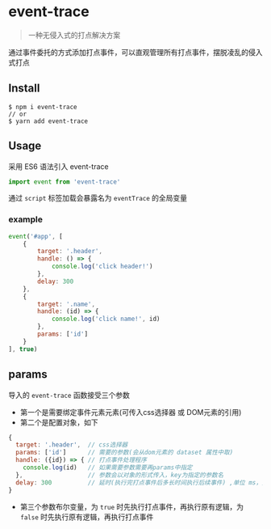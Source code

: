 # event-trace

> 一种无侵入式的打点解决方案

通过事件委托的方式添加打点事件，可以直观管理所有打点事件，摆脱凌乱的侵入式打点

## Install

```shell
$ npm i event-trace
// or
$ yarn add event-trace
```

## Usage

采用 ES6 语法引入 event-trace

```js
import event from 'event-trace'
```

通过 `script` 标签加载会暴露名为 `eventTrace` 的全局变量

### example

```js
event('#app', [
    {
        target: '.header',
        handle: () => {
            console.log('click header!')
        },
        delay: 300
    },
    {
        target: '.name',
        handle: (id) => {
            console.log('click name!', id)
        },
        params: ['id']
    }
], true)
```

## params

导入的 `event-trace` 函数接受三个参数

* 第一个是需要绑定事件元素元素(可传入css选择器 或 DOM元素的引用)
* 第二个是配置对象，如下

```js
{
  target: '.header',  // css选择器
  params: ['id']      // 需要的参数(会从dom元素的 dataset 属性中取)
  handle: ({id}) => { // 打点事件处理程序
    console.log(id)   // 如果需要参数需要再params中指定
  },                  // 参数会以对象的形式传入，key为指定的参数名
  delay: 300          // 延时(执行完打点事件后多长时间执行后续事件) ,单位 ms，只在第三个参数为 true 时有效
}
```

* 第三个参数布尔变量，为 `true` 时先执行打点事件，再执行原有逻辑，为 `false` 时先执行原有逻辑，再执行打点事件